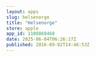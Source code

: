```yaml
---
layout: apps
slug: helsenorge
title: "Helsenorge"
store: apple
app_id: 1108860468
date: 2025-06-04T06:26:17Z
published: 2016-09-02T14:46:53Z
---
```

